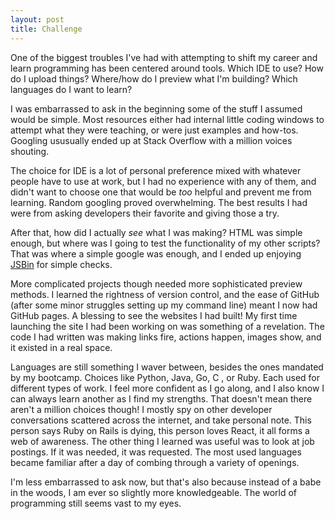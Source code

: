 ```yaml
---
layout: post
title: Challenge
---
```


One of the biggest troubles I've had with attempting to shift my career and learn programming has been centered around tools. Which IDE to use? How do I upload things? Where/how do I preview what I'm building? Which languages do I want to learn?

I was embarrassed to ask in the beginning some of the stuff I assumed would be simple. Most resources either had internal little coding windows to attempt what they were teaching, or were just examples and how-tos. Googling ususually ended up at Stack Overflow with a million voices shouting. 

The choice for IDE is a lot of personal preference mixed with whatever people have to use at work, but I had no experience with any of them, and didn't want to choose one that would be *too* helpful and prevent me from learning. Random googling proved overwhelming. The best results I had were from asking developers their favorite and giving those a try.  

After that, how did I actually *see* what I was making? HTML was simple enough, but where was I going to test the functionality of my other scripts? That was where a simple google was enough, and I ended up enjoying [JSBin](https://jsbin.com/?html,output) for simple checks.

More complicated projects though needed more sophisticated preview methods. I learned the rightness of version control, and the ease of GitHub (after some minor struggles setting up my command line) meant I now had GitHub pages. A blessing to see the websites I had built! My first time launching the site I had been working on was something of a revelation. The code I had written was making links fire, actions happen, images show, and it existed in a real space.

Languages are still something I waver between, besides the ones mandated by my bootcamp. Choices like Python, Java, Go, C , or Ruby. Each used for different types of work. I feel more confident as I go along, and I also know I can always learn another as I find my strengths. That doesn't mean there aren't a million choices though! I mostly spy on other developer conversations scattered across the internet, and take personal note. This person says Ruby on Rails is dying, this person loves React, it all forms a web of awareness. The other thing I learned was useful was to look at job postings. If it was needed, it was requested. The most used languages became familiar after a day of combing through a variety of openings.

I'm less embarrassed to ask now, but that's also because instead of a babe in the woods, I am ever so slightly more knowledgeable. The world of programming still seems vast to my eyes.